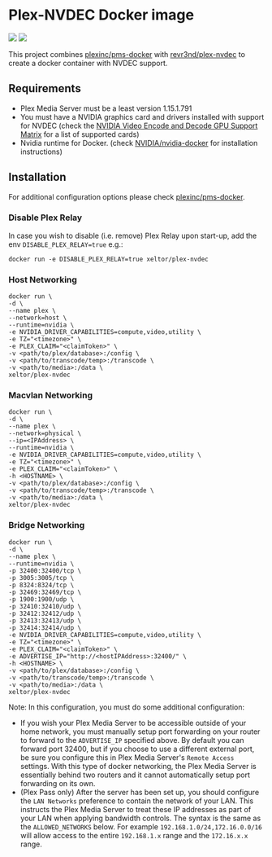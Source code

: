 # Plex-NVDEC Docker image
[![](https://images.microbadger.com/badges/version/xeltor/plex-nvdec.svg)](https://microbadger.com/images/xeltor/plex-nvdec "Get your own version badge on microbadger.com") [![](https://images.microbadger.com/badges/image/xeltor/plex-nvdec.svg)](https://microbadger.com/images/xeltor/plex-nvdec "Get your own image badge on microbadger.com")

This project combines [plexinc/pms-docker](https://github.com/plexinc/pms-docker) with [revr3nd/plex-nvdec](https://github.com/revr3nd/plex-nvdec) to create a docker container with NVDEC support.

## Requirements

- Plex Media Server must be a least version 1.15.1.791
- You must have a NVIDIA graphics card and drivers installed with support for NVDEC (check the [NVIDIA Video Encode and Decode GPU Support Matrix](https://developer.nvidia.com/video-encode-decode-gpu-support-matrix) for a list of supported cards)
- Nvidia runtime for Docker. (check [NVIDIA/nvidia-docker](https://github.com/NVIDIA/nvidia-docker#quickstart) for installation instructions)

## Installation
For additional configuration options please check [plexinc/pms-docker](https://github.com/plexinc/pms-docker#parameters).

### Disable Plex Relay
In case you wish to disable (i.e. remove) Plex Relay upon start-up, add the env `DISABLE_PLEX_RELAY=true` e.g.:

```
docker run -e DISABLE_PLEX_RELAY=true xeltor/plex-nvdec
```

### Host Networking

```
docker run \
-d \
--name plex \
--network=host \
--runtime=nvidia \
-e NVIDIA_DRIVER_CAPABILITIES=compute,video,utility \
-e TZ="<timezone>" \
-e PLEX_CLAIM="<claimToken>" \
-v <path/to/plex/database>:/config \
-v <path/to/transcode/temp>:/transcode \
-v <path/to/media>:/data \
xeltor/plex-nvdec
```

### Macvlan Networking

```
docker run \
-d \
--name plex \
--network=physical \
--ip=<IPAddress> \
--runtime=nvidia \
-e NVIDIA_DRIVER_CAPABILITIES=compute,video,utility \
-e TZ="<timezone>" \
-e PLEX_CLAIM="<claimToken>" \
-h <HOSTNAME> \
-v <path/to/plex/database>:/config \
-v <path/to/transcode/temp>:/transcode \
-v <path/to/media>:/data \
xeltor/plex-nvdec
```

### Bridge Networking

```
docker run \
-d \
--name plex \
--runtime=nvidia \
-p 32400:32400/tcp \
-p 3005:3005/tcp \
-p 8324:8324/tcp \
-p 32469:32469/tcp \
-p 1900:1900/udp \
-p 32410:32410/udp \
-p 32412:32412/udp \
-p 32413:32413/udp \
-p 32414:32414/udp \
-e NVIDIA_DRIVER_CAPABILITIES=compute,video,utility \
-e TZ="<timezone>" \
-e PLEX_CLAIM="<claimToken>" \
-e ADVERTISE_IP="http://<hostIPAddress>:32400/" \
-h <HOSTNAME> \
-v <path/to/plex/database>:/config \
-v <path/to/transcode/temp>:/transcode \
-v <path/to/media>:/data \
xeltor/plex-nvdec
```

Note: In this configuration, you must do some additional configuration:

- If you wish your Plex Media Server to be accessible outside of your home network, you must manually setup port forwarding on your router to forward to the `ADVERTISE_IP` specified above.  By default you can forward port 32400, but if you choose to use a different external port, be sure you configure this in Plex Media Server's `Remote Access` settings.  With this type of docker networking, the Plex Media Server is essentially behind two routers and it cannot automatically setup port forwarding on its own.
- (Plex Pass only) After the server has been set up, you should configure the `LAN Networks` preference to contain the network of your LAN.  This instructs the Plex Media Server to treat these IP addresses as part of your LAN when applying bandwidth controls.  The syntax is the same as the `ALLOWED_NETWORKS` below.  For example `192.168.1.0/24,172.16.0.0/16` will allow access to the entire `192.168.1.x` range and the `172.16.x.x` range.
